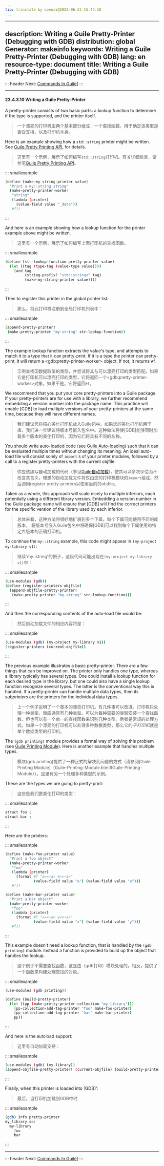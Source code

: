 ```yaml
---
tip: translate by openai@2023-06-23 15:47:10
...
```

---
description: Writing a Guile Pretty-Printer (Debugging with GDB)
distribution: global
Generator: makeinfo
keywords: Writing a Guile Pretty-Printer (Debugging with GDB)
lang: en
resource-type: document
title: Writing a Guile Pretty-Printer (Debugging with GDB)
---
::: header
Next: [Commands In Guile](Commands-In-Guile.html#Commands-In-Guile)]
:::

---

#### 23.4.3.10 Writing a Guile Pretty-Printer


A pretty-printer consists of two basic parts: a lookup function to determine if the type is supported, and the printer itself.

> 一个漂亮的打印机由两个基本部分组成：一个查找函数，用于确定该类型是否受支持，以及打印机本身。


Here is an example showing how a `std::string` printer might be written. See [Guile Pretty Printing API](Guile-Pretty-Printing-API.html#Guile-Pretty-Printing-API), for details.

> 这里有一个示例，展示了如何编写`std::string`打印机。有关详细信息，请参见[Guile Pretty Printing API](Guile-Pretty-Printing-API.html#Guile-Pretty-Printing-API)。

::: smallexample

```bash
(define (make-my-string-printer value)
  "Print a my::string string"
  (make-pretty-printer-worker
   "string"
   (lambda (printer)
     (value-field value "_data"))
   #f))
```

:::


And here is an example showing how a lookup function for the printer example above might be written.

> 这里有一个示例，展示了如何编写上面打印机的查找函数。

::: smallexample

```bash
(define (str-lookup-function pretty-printer value)
  (let ((tag (type-tag (value-type value))))
    (and tag
         (string-prefix? "std::string<" tag)
         (make-my-string-printer value))))
```

:::


Then to register this printer in the global printer list:

> 那么，将此打印机注册到全局打印机列表中：

::: smallexample

```bash
(append-pretty-printer!
 (make-pretty-printer "my-string" str-lookup-function))
```

:::


The example lookup function extracts the value's type, and attempts to match it to a type that it can pretty-print. If it is a type the printer can pretty-print, it will return a \<gdb:pretty-printer-worker\> object. If not, it returns `#f`.

> 示例查找函数提取值的类型，并尝试将其与可以漂亮打印的类型匹配。如果它是打印机可以漂亮打印的类型，它将返回一个\<gdb:pretty-printer-worker\>对象。如果不是，它将返回`#f`。


We recommend that you put your core pretty-printers into a Guile package. If your pretty-printers are for use with a library, we further recommend embedding a version number into the package name. This practice will enable [GDB] to load multiple versions of your pretty-printers at the same time, because they will have different names.

> 我们建议您将核心美化打印机放入Guile包中。如果您的美化打印机用于库，我们进一步建议将版本号嵌入包名中。这种做法将使[GDB]能够同时加载多个版本的美化打印机，因为它们将具有不同的名称。


You should write auto-loaded code (see [Guile Auto-loading](Guile-Auto_002dloading.html#Guile-Auto_002dloading)) such that it can be evaluated multiple times without changing its meaning. An ideal auto-load file will consist solely of `import` s of your printer modules, followed by a call to a register pretty-printers with the current objfile.

> 你应该编写自动加载的代码（参见[Guile自动加载](Guile-Auto_002dloading.html#Guile-Auto_002dloading))，使其可以多次评估而不改变其含义。理想的自动加载文件将仅由您的打印机模块的`import`组成，然后调用register pretty-printers以使用当前的objfile。


Taken as a whole, this approach will scale nicely to multiple inferiors, each potentially using a different library version. Embedding a version number in the Guile package name will ensure that [GDB] will find the correct printers for the specific version of the library used by each inferior.

> 总体来看，这种方法将很好地扩展到多个下属，每个下属可能使用不同的库版本。 将版本号嵌入Guile包名中将确保[GDB]可以找到每个下属使用的特定库版本的正确打印机。


To continue the `my::string` example, this code might appear in `(my-project my-library v1)`:

> 继续'my::string'的例子，这段代码可能出现在`(my-project my-library v1)`中：

::: smallexample

```bash
(use-modules (gdb))
(define (register-printers objfile)
  (append-objfile-pretty-printer!
   (make-pretty-printer "my-string" str-lookup-function)))
```

:::


And then the corresponding contents of the auto-load file would be:

> 然后自动加载文件的相应内容将是：

::: smallexample

```bash
(use-modules (gdb) (my-project my-library v1))
(register-printers (current-objfile))
```

:::


The previous example illustrates a basic pretty-printer. There are a few things that can be improved on. The printer only handles one type, whereas a library typically has several types. One could install a lookup function for each desired type in the library, but one could also have a single lookup function recognize several types. The latter is the conventional way this is handled. If a pretty-printer can handle multiple data types, then its *subprinters* are the printers for the individual data types.

> 上一个例子说明了一个基本的漂亮打印机。有几件事可以改进。打印机只处理一种类型，而库通常有几种类型。可以为每种需要的类型安装一个查找函数，但也可以有一个单一的查找函数来识别几种类型。后者是常规的处理方式。如果一个漂亮的打印机可以处理多种数据类型，那么它的*子打印机*就是单个数据类型的打印机。


The `(gdb printing)` module provides a formal way of solving this problem (see [Guile Printing Module](Guile-Printing-Module.html#Guile-Printing-Module)). Here is another example that handles multiple types.

> 模块(gdb printing)提供了一种正式的解决此问题的方式（请参阅[Guile Printing Module]（Guile-Printing-Module.html#Guile-Printing-Module））。这里有另一个处理多种类型的示例。


These are the types we are going to pretty-print:

> 这些是我们要美化打印的类型：

::: smallexample

```bash
struct foo ;
struct bar ;
```

:::

Here are the printers:

::: smallexample

```bash
(define (make-foo-printer value)
  "Print a foo object"
  (make-pretty-printer-worker
   "foo"
   (lambda (printer)
     (format #f "a=<~a> b=<~a>"
             (value-field value "a") (value-field value "a")))
   #f))

(define (make-bar-printer value)
  "Print a bar object"
  (make-pretty-printer-worker
   "foo"
   (lambda (printer)
     (format #f "x=<~a> y=<~a>"
             (value-field value "x") (value-field value "y")))
   #f))
```

:::


This example doesn't need a lookup function, that is handled by the `(gdb printing)` module. Instead a function is provided to build up the object that handles the lookup.

> 这个例子不需要查找函数，这是由（gdb打印）模块处理的。相反，提供了一个函数来构建处理查找的对象。

::: smallexample

```bash
(use-modules (gdb printing))

(define (build-pretty-printer)
  (let ((pp (make-pretty-printer-collection "my-library")))
    (pp-collection-add-tag-printer "foo" make-foo-printer)
    (pp-collection-add-tag-printer "bar" make-bar-printer)
    pp))
```

:::


And here is the autoload support:

> 这里有自动加载支持：

::: smallexample

```bash
(use-modules (gdb) (my-library))
(append-objfile-pretty-printer! (current-objfile) (build-pretty-printer))
```

:::


Finally, when this printer is loaded into [GDB]':

> 最后，当打印机加载到GDB中时

::: smallexample

```bash
(gdb) info pretty-printer
my_library.so:
  my-library
    foo
    bar
```

:::

---

::: header
Next: [Commands In Guile](Commands-In-Guile.html#Commands-In-Guile)]
:::

